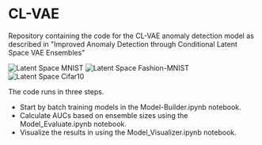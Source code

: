 # CL-VAE
Repository containing the code for the CL-VAE anomaly detection model as described in "Improved Anomaly Detection through Conditional Latent Space VAE Ensembles"

![Latent Space MNIST](https://github.com/oskarastrom/CL-VAE/assets/28202051/176ab17d-88f2-4e0c-9bca-dab0264f9cf0)
![Latent Space Fashion-MNIST](https://github.com/oskarastrom/CL-VAE/assets/28202051/c4da5df9-58c9-4e5d-8b76-6c02038c7f2f)
![Latent Space Cifar10](https://github.com/oskarastrom/CL-VAE/assets/28202051/4d768796-6357-4d7c-a568-e21cad55c4c8)

The code runs in three steps.

- Start by batch training models in the Model-Builder.ipynb notebook.
- Calculate AUCs based on ensemble sizes using the Model_Evaluate.ipynb notebook.
- Visualize the results in using the Model_Visualizer.ipynb notebook.

